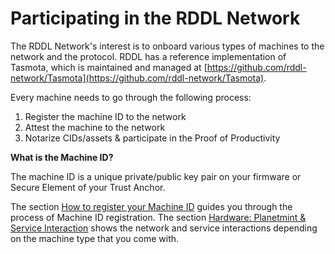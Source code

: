 # Participating in the RDDL Network

The RDDL Network's interest is to onboard various types of machines to the network and the protocol. RDDL has a reference implementation of Tasmota, which is maintained and managed at [https://github.com/rddl-network/Tasmota](https://github.com/rddl-network/Tasmota).

Every machine needs to go through the following process:

1. Register the machine ID to the network
2. Attest the machine to the network
3. Notarize CIDs/assets & participate in the Proof of Productivity

**What is the Machine ID?**

The machine ID is a unique private/public key pair on your firmware or Secure Element of your Trust Anchor.

The section [How to register your Machine ID](how-to-register-your-machine-id.md) guides you through the process of Machine ID registration. The section [Hardware: Planetmint & Service Interaction](hardware-planetmint-and-service-interaction/) shows the network and service interactions depending on the machine type that you come with.&#x20;



